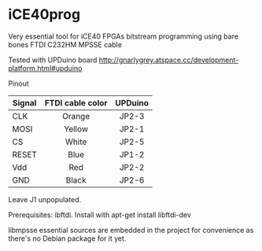 # iCE40prog
Very essential tool for iCE40 FPGAs bitstream programming using
bare bones FTDI C232HM MPSSE cable

Tested with UPDuino board 
http://gnarlygrey.atspace.cc/development-platform.html#upduino

Pinout

|Signal   | FTDI cable color | UPDuino  |
|---------|:----------------:|:--------:|
| CLK     |  Orange          |  JP2-3   |
| MOSI    |  Yellow          |  JP2-1   |
| CS      |  White           |  JP2-5   |
| RESET   |  Blue            |  JP1-2   |
| Vdd     |  Red             |  JP2-2   |
| GND     |  Black           |  JP2-6   |


Leave J1 unpopulated.

Prerequisites: ibftdi. Install with apt-get install libftdi-dev

libmpsse essential sources are embedded in the project for 
convenience as there's no Debian package for it yet.


